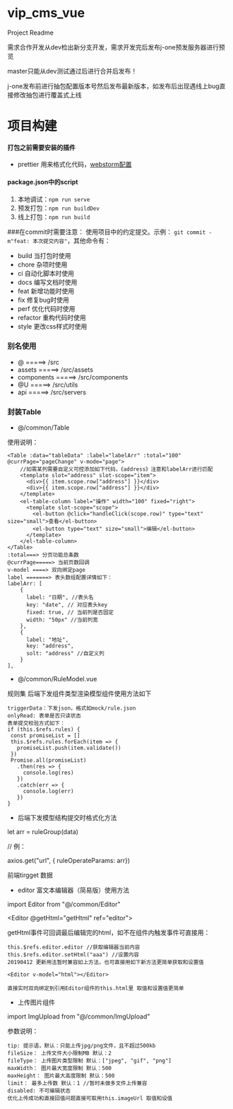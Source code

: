 # vip_cms_vue
Project Readme

需求合作开发从dev检出新分支开发，需求开发完后发布j-one预发服务器进行预览

master只能从dev测试通过后进行合并后发布！

j-one发布前进行抽包配置版本号然后发布最新版本，如发布后出现遇线上bug直接修改抽包进行覆盖式上线

# 项目构建
#### 打包之前需要安装的插件
+ prettier 用来格式化代码，[webstorm配置](https://www.yuque.com/xudong/gkhpg3/gancb2)

#### package.json中的script
1. 本地调试：`npm run serve`
2. 预发打包：`npm run buildDev`
3. 线上打包：`npm run build`

###在commit时需要注意： 使用项目中的约定提交。示例： `git commit -m"feat: 本次提交内容"`，其他命令有：

+ build  当打包时使用
+ chore  杂项时使用
+ ci  自动化脚本时使用
+ docs  编写文档时使用
+ feat  新增功能时使用
+ fix   修复bug时使用
+ perf  优化代码时使用
+ refactor  重构代码时使用
+ style  更改css样式时使用

### 别名使用
+ @ =====> /src
+ assets =====> /src/assets
+ components =====> /src/components
+ @U =====> /src/utils
+ api =====> /src/servers

### 封装Table

+ @/common/Table

使用说明：
```
<Table :data="tableData" :label="labelArr" :total="100" @currPage="pageChange" v-mode="page">
    //如需某列需要自定义可控添加如下代码，《address》注意和labelArr进行匹配
    <template slot="address" slot-scope="item">
      <div>{{ item.scope.row["address"] }}</div>
      <div>{{ item.scope.row["address"] }}</div>
    </template>
    <el-table-column label="操作" width="100" fixed="right">
      <template slot-scope="scope">
        <el-button @click="handleClick(scope.row)" type="text" size="small">查看</el-button>
        <el-button type="text" size="small">编辑</el-button>
      </template>
    </el-table-column>
</Table>
:total===> 分页功能总条数
@currPage=====> 当前页数回调
v-model ====> 双向绑定page
label =======> 表头数组配置详情如下：
labelArr: [
    {
      label: "日期", //表头名
      key: "date", // 对应表头key
      fixed: true, // 当前列是否固定
      width: "50px" //当前列宽
    },
    {
      label: "地址",
      key: "address",
      solt: "address" //自定义列
    }
],

```
+ @/common/RuleModel.vue

规则集 后端下发组件类型渲染模型组件使用方法如下

<RuleModel ref="rules" :tdata="triggerData" v-if="triggerData" :only-read="true"></RuleModel>

```
triggerData：下发json，格式如mock/rule.json
onlyRead: 表单是否只读状态
表单提交校验方式如下：
if (this.$refs.rules) {
 const promiseList = []
 this.$refs.rules.forEach(item => {
   promiseList.push(item.validate())
 })
 Promise.all(promiseList)
   .then(res => {
     console.log(res)
   })
   .catch(err => {
     console.log(err)
   })
}
```


+ 后端下发模型结构提交时格式化方法

let arr = ruleGroup(data)

// 例：

axios.get("url", { ruleOperateParams: arr})

前端tirgget 数据



+ editor 富文本编辑器（简易版）使用方法

import Editor from "@/common/Editor"

<Editor @getHtml="getHtml" ref="editor"></Editor>

getHtml事件可回调最后编辑完的html，如不在组件内触发事件可直接用：

```
this.$refs.editor.editor //获取编辑器当前内容
this.$refs.editor.setHtml("aaa") //设置内容
20190412 更新用法暂时兼容如上方法，也可直接用如下新方法更简单获取和设置值

<Editor v-model="html"></Editor>

直接实时双向绑定到引用Editor组件的this.html里 取值和设置值更简单
```

+ 上传图片组件

import ImgUpload from "@/common/ImgUpload"

<ImgUpload v-model="imageUrl"></ImgUpload>
参数说明：
```$xslt
tip: 提示语，默认：只能上传jpg/png文件，且不超过500kb
fileSize： 上传文件大小限制MB 默认：2
fileType： 上传图片类型限制 默认：["jpeg", "gif", "png"]
maxWidth： 图片最大宽度限制 默认：500
maxHeight： 图片最大高度限制 默认：500
limit： 最多上传数 默认：1 //暂时未做多文件上传兼容
disabled: 不可编辑状态 
优化上传成功和直接回值问题直接可取用this.imageUrl 取值和设值

```


